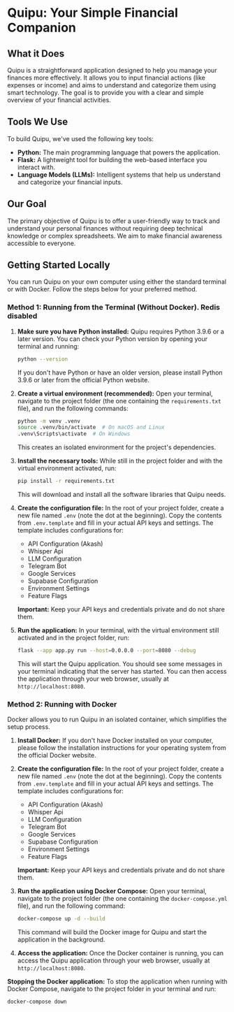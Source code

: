 # Quipu: Your Simple Financial Companion

## What it Does

Quipu is a straightforward application designed to help you manage your finances more effectively. It allows you to input financial actions (like expenses or income) and aims to understand and categorize them using smart technology. The goal is to provide you with a clear and simple overview of your financial activities.

## Tools We Use

To build Quipu, we've used the following key tools:

* **Python:** The main programming language that powers the application.
* **Flask:** A lightweight tool for building the web-based interface you interact with.
* **Language Models (LLMs):** Intelligent systems that help us understand and categorize your financial inputs.

## Our Goal

The primary objective of Quipu is to offer a user-friendly way to track and understand your personal finances without requiring deep technical knowledge or complex spreadsheets. We aim to make financial awareness accessible to everyone.

## Getting Started Locally

You can run Quipu on your own computer using either the standard terminal or with Docker. Follow the steps below for your preferred method.

### Method 1: Running from the Terminal (Without Docker). Redis disabled

1.  **Make sure you have Python installed:** Quipu requires Python 3.9.6 or a later version. You can check your Python version by opening your terminal and running:
    ```bash
    python --version
    ```
    If you don't have Python or have an older version, please install Python 3.9.6 or later from the official Python website.

2.  **Create a virtual environment (recommended):** Open your terminal, navigate to the project folder (the one containing the `requirements.txt` file), and run the following commands:
    ```bash
    python -m venv .venv
    source .venv/bin/activate  # On macOS and Linux
    .venv\Scripts\activate  # On Windows
    ```
    This creates an isolated environment for the project's dependencies.

3.  **Install the necessary tools:** While still in the project folder and with the virtual environment activated, run:
    ```bash
    pip install -r requirements.txt
    ```
    This will download and install all the software libraries that Quipu needs.

4.  **Create the configuration file:** In the root of your project folder, create a new file named `.env` (note the dot at the beginning). Copy the contents from `.env.template` and fill in your actual API keys and settings. The template includes configurations for:
    - API Configuration (Akash)
    - Whisper Api
    - LLM Configuration
    - Telegram Bot
    - Google Services
    - Supabase Configuration
    - Environment Settings
    - Feature Flags

    **Important:** Keep your API keys and credentials private and do not share them.

5.  **Run the application:** In your terminal, with the virtual environment still activated and in the project folder, run:
    ```bash
    flask --app app.py run --host=0.0.0.0 --port=8080 --debug
    ```
    This will start the Quipu application. You should see some messages in your terminal indicating that the server has started. You can then access the application through your web browser, usually at `http://localhost:8080`.

### Method 2: Running with Docker

Docker allows you to run Quipu in an isolated container, which simplifies the setup process.

1.  **Install Docker:** If you don't have Docker installed on your computer, please follow the installation instructions for your operating system from the official Docker website.

2.  **Create the configuration file:** In the root of your project folder, create a new file named `.env` (note the dot at the beginning). Copy the contents from `.env.template` and fill in your actual API keys and settings. The template includes configurations for:
    - API Configuration (Akash)
    - Whisper Api
    - LLM Configuration
    - Telegram Bot
    - Google Services
    - Supabase Configuration
    - Environment Settings
    - Feature Flags

    **Important:** Keep your API keys and credentials private and do not share them.

3.  **Run the application using Docker Compose:** Open your terminal, navigate to the project folder (the one containing the `docker-compose.yml` file), and run the following command:
    ```bash
    docker-compose up -d --build
    ```
    This command will build the Docker image for Quipu and start the application in the background.

4.  **Access the application:** Once the Docker container is running, you can access the Quipu application through your web browser, usually at `http://localhost:8080`.

**Stopping the Docker application:** To stop the application when running with Docker Compose, navigate to the project folder in your terminal and run:
```bash
docker-compose down